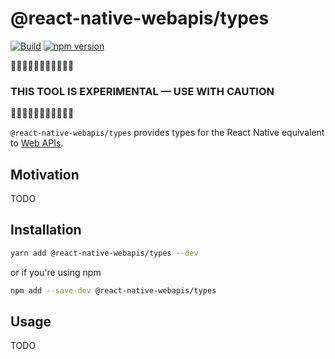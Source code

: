 # @react-native-webapis/types

[![Build](https://github.com/microsoft/rnx-kit/actions/workflows/build.yml/badge.svg)](https://github.com/microsoft/rnx-kit/actions/workflows/build.yml)
[![npm version](https://img.shields.io/npm/v/@react-native-webapis/types)](https://www.npmjs.com/package/@react-native-webapis/types)

🚧🚧🚧🚧🚧🚧🚧🚧🚧🚧🚧

### THIS TOOL IS EXPERIMENTAL — USE WITH CAUTION

🚧🚧🚧🚧🚧🚧🚧🚧🚧🚧🚧

`@react-native-webapis/types` provides types for the React Native equivalent to
[Web APIs](https://developer.mozilla.org/en-US/docs/Web/API).

## Motivation

TODO

## Installation

```sh
yarn add @react-native-webapis/types --dev
```

or if you're using npm

```sh
npm add --save-dev @react-native-webapis/types
```

## Usage

TODO
